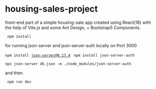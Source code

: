 # housing-sales-project

front-end part of a simple housing-sale app created using React(18) with the help of Vite.js and some Ant Design, + Bootstrap5 Components.

<code> npm install </code>

for running json-server and json-server-auth locally on Port 3000

<code>npm install json-server@0.17.4 </code>
<code>npm install json-server-auth </code>

<code>npx json-server db.json -m ./node_modules/json-server-auth </code>

and then

<code> npm run dev </code>


